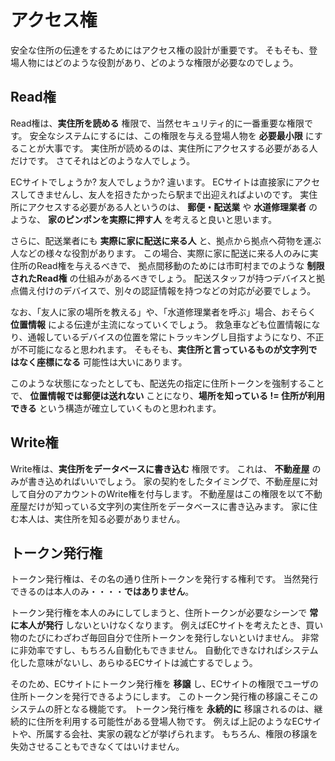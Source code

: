 # アクセス権

安全な住所の伝達をするためにはアクセス権の設計が重要です。
そもそも、登場人物にはどのような役割があり、どのような権限が必要なのでしょう。

## Read権

Read権は、**実住所を読める** 権限で、当然セキュリティ的に一番重要な権限です。
安全なシステムにするには、この権限を与える登場人物を **必要最小限** にすることが大事です。
実住所が読めるのは、実住所にアクセスする必要がある人だけです。
さてそれはどのような人でしょう。

ECサイトでしょうか? 友人でしょうか? 違います。
ECサイトは直接家にアクセスしてきませんし、友人を招きたかったら駅まで出迎えればよいのです。
実住所にアクセスする必要がある人というのは、 **郵便・配送業** や **水道修理業者** のような、
 **家のピンポンを実際に押す人** を考えると良いと思います。

さらに、配送業者にも **実際に家に配送に来る人** と、拠点から拠点へ荷物を運ぶ人などの様々な役割があります。
この場合、実際に家に配送に来る人のみに実住所のRead権を与えるべきで、
拠点間移動のためには市町村までのような **制限されたRead権** の仕組みがあるべきでしょう。
配送スタッフが持つデバイスと拠点備え付けのデバイスで、別々の認証情報を持つなどの対応が必要でしょう。

なお、「友人に家の場所を教える」や、「水道修理業者を呼ぶ」場合、おそらく **位置情報** による伝達が主流になっていくでしょう。
救急車なども位置情報になり、通報しているデバイスの位置を常にトラッキングし目指すようになり、不正が不可能になると思われます。
そもそも、**実住所と言っているものが文字列ではなく座標になる** 可能性は大いにあります。

このような状態になったとしても、配送先の指定に住所トークンを強制することで、
**位置情報では郵便は送れない** ことになり、**場所を知っている != 住所が利用できる** という構造が確立していくものと思われます。

## Write権

Write権は、**実住所をデータベースに書き込む** 権限です。
これは、 **不動産屋** のみが書き込めればいいでしょう。
家の契約をしたタイミングで、不動産屋に対して自分のアカウントのWrite権を付与します。
不動産屋はこの権限を以て不動産屋だけが知っている文字列の実住所をデータベースに書き込みます。
家に住む本人は、実住所を知る必要がありません。

## トークン発行権

トークン発行権は、その名の通り住所トークンを発行する権利です。
当然発行できるのは本人のみ・・・・**ではありません**。

トークン発行権を本人のみにしてしまうと、住所トークンが必要なシーンで **常に本人が発行** しないといけなくなります。
例えばECサイトを考えたとき、買い物のたびにわざわざ毎回自分で住所トークンを発行しないといけません。
非常に非効率ですし、もちろん自動化もできません。
自動化できなければシステム化した意味がないし、あらゆるECサイトは滅亡するでしょう。

そのため、ECサイトにトークン発行権を **移譲** し、ECサイトの権限でユーザの住所トークンを発行できるようにします。
このトークン発行権の移譲こそこのシステムの肝となる機能です。
トークン発行権を **永続的に** 移譲されるのは、継続的に住所を利用する可能性がある登場人物です。
例えば上記のようなECサイトや、所属する会社、実家の親などが挙げられます。
もちろん、権限の移譲を失効させることもできなくてはいけません。
